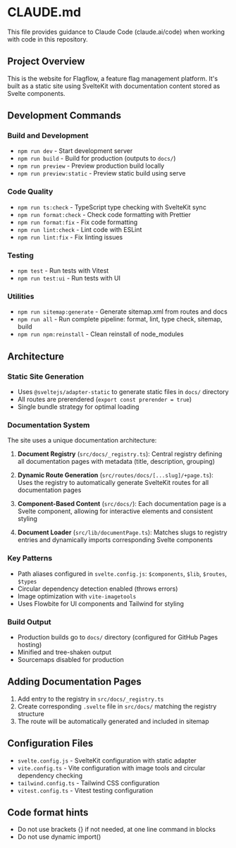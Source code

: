 # CLAUDE.md

This file provides guidance to Claude Code (claude.ai/code) when working with code in this repository.

## Project Overview

This is the website for Flagflow, a feature flag management platform. It's built as a static site using SvelteKit with documentation content stored as Svelte components.

## Development Commands

### Build and Development

- `npm run dev` - Start development server
- `npm run build` - Build for production (outputs to `docs/`)
- `npm run preview` - Preview production build locally
- `npm run preview:static` - Preview static build using serve

### Code Quality

- `npm run ts:check` - TypeScript type checking with SvelteKit sync
- `npm run format:check` - Check code formatting with Prettier
- `npm run format:fix` - Fix code formatting
- `npm run lint:check` - Lint code with ESLint
- `npm run lint:fix` - Fix linting issues

### Testing

- `npm test` - Run tests with Vitest
- `npm run test:ui` - Run tests with UI

### Utilities

- `npm run sitemap:generate` - Generate sitemap.xml from routes and docs
- `npm run all` - Run complete pipeline: format, lint, type check, sitemap, build
- `npm run npm:reinstall` - Clean reinstall of node_modules

## Architecture

### Static Site Generation

- Uses `@sveltejs/adapter-static` to generate static files in `docs/` directory
- All routes are prerendered (`export const prerender = true`)
- Single bundle strategy for optimal loading

### Documentation System

The site uses a unique documentation architecture:

1. **Document Registry** (`src/docs/_registry.ts`): Central registry defining all documentation pages with metadata (title, description, grouping)

2. **Dynamic Route Generation** (`src/routes/docs/[...slug]/+page.ts`): Uses the registry to automatically generate SvelteKit routes for all documentation pages

3. **Component-Based Content** (`src/docs/`): Each documentation page is a Svelte component, allowing for interactive elements and consistent styling

4. **Document Loader** (`src/lib/documentPage.ts`): Matches slugs to registry entries and dynamically imports corresponding Svelte components

### Key Patterns

- Path aliases configured in `svelte.config.js`: `$components`, `$lib`, `$routes`, `$types`
- Circular dependency detection enabled (throws errors)
- Image optimization with `vite-imagetools`
- Uses Flowbite for UI components and Tailwind for styling

### Build Output

- Production builds go to `docs/` directory (configured for GitHub Pages hosting)
- Minified and tree-shaken output
- Sourcemaps disabled for production

## Adding Documentation Pages

1. Add entry to the registry in `src/docs/_registry.ts`
2. Create corresponding `.svelte` file in `src/docs/` matching the registry structure
3. The route will be automatically generated and included in sitemap

## Configuration Files

- `svelte.config.js` - SvelteKit configuration with static adapter
- `vite.config.ts` - Vite configuration with image tools and circular dependency checking
- `tailwind.config.ts` - Tailwind CSS configuration
- `vitest.config.ts` - Vitest testing configuration

## Code format hints

- Do not use brackets {} if not needed, at one line command in blocks
- Do not use dynamic import()
